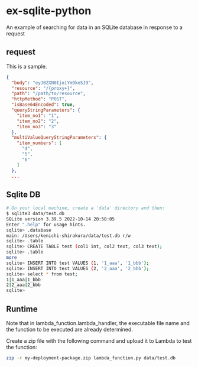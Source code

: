 # ex-sqlite-python

An example of searching for data in an SQLite database in response to a request

## request

This is a sample.

```json
{
  "body": "eyJ0ZXN0IjoiYm9keSJ9",
  "resource": "/{proxy+}",
  "path": "/path/to/resource",
  "httpMethod": "POST",
  "isBase64Encoded": true,
  "queryStringParameters": {
    "item_no1": "1",
    "item_no2": "2",
    "item_no3": "3"
  },
  "multiValueQueryStringParameters": {
    "item_numbers": [
      "4",
      "5",
      "6"
    ]
  },
  ...
```

## Sqlite DB

```sh
# On your local machine, create a 'data' directory and then:
$ sqlite3 data/test.db
SQLite version 3.39.5 2022-10-14 20:58:05
Enter ".help" for usage hints.
sqlite> .database
main: /Users/kenichi-shirakura/data/test.db r/w
sqlite> .table
sqlite> CREATE TABLE test (col1 int, col2 text, col3 text);
sqlite> .table
more
sqlite> INSERT INTO test VALUES (1, '1_aaa', '1_bbb');
sqlite> INSERT INTO test VALUES (2, '2_aaa', '2_bbb');
sqlite> select * from test;
1|1_aaa|1_bbb
2|2_aaa|2_bbb
sqlite>
```

## Runtime

Note that in lambda_function.lambda_handler, the executable file name and the function to be executed are already determined.

Create a zip file with the following command and upload it to Lambda to test the function:

```sh
zip -r my-deployment-package.zip lambda_function.py data/test.db
```
